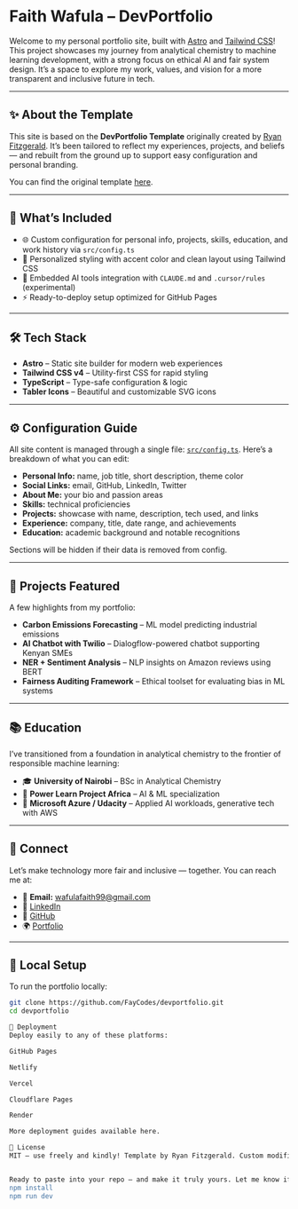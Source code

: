 # Faith Wafula – DevPortfolio

Welcome to my personal portfolio site, built with [Astro](https://astro.build/) and [Tailwind CSS](https://tailwindcss.com/)! This project showcases my journey from analytical chemistry to machine learning development, with a strong focus on ethical AI and fair system design. It’s a space to explore my work, values, and vision for a more transparent and inclusive future in tech.

---

## ✨ About the Template

This site is based on the **DevPortfolio Template** originally created by [Ryan Fitzgerald](https://x.com/rfitzio). It’s been tailored to reflect my experiences, projects, and beliefs — and rebuilt from the ground up to support easy configuration and personal branding.

You can find the original template [here](https://ryanfitzgerald.github.io/devportfolio/).

---

## 💼 What’s Included

- 🌐 Custom configuration for personal info, projects, skills, education, and work history via `src/config.ts`
- 🎨 Personalized styling with accent color and clean layout using Tailwind CSS
- 🧠 Embedded AI tools integration with `CLAUDE.md` and `.cursor/rules` (experimental)
- ⚡ Ready-to-deploy setup optimized for GitHub Pages

---

## 🛠️ Tech Stack

- **Astro** – Static site builder for modern web experiences  
- **Tailwind CSS v4** – Utility-first CSS for rapid styling  
- **TypeScript** – Type-safe configuration & logic  
- **Tabler Icons** – Beautiful and customizable SVG icons

---

## ⚙️ Configuration Guide

All site content is managed through a single file: [`src/config.ts`](src/config.ts). Here’s a breakdown of what you can edit:

- **Personal Info:** name, job title, short description, theme color  
- **Social Links:** email, GitHub, LinkedIn, Twitter  
- **About Me:** your bio and passion areas  
- **Skills:** technical proficiencies  
- **Projects:** showcase with name, description, tech used, and links  
- **Experience:** company, title, date range, and achievements  
- **Education:** academic background and notable recognitions  

Sections will be hidden if their data is removed from config.

---

## 🚀 Projects Featured

A few highlights from my portfolio:
- **Carbon Emissions Forecasting** – ML model predicting industrial emissions
- **AI Chatbot with Twilio** – Dialogflow-powered chatbot supporting Kenyan SMEs
- **NER + Sentiment Analysis** – NLP insights on Amazon reviews using BERT
- **Fairness Auditing Framework** – Ethical toolset for evaluating bias in ML systems

---

## 📚 Education

I’ve transitioned from a foundation in analytical chemistry to the frontier of responsible machine learning:

- 🎓 **University of Nairobi** – BSc in Analytical Chemistry  
- 🧠 **Power Learn Project Africa** – AI & ML specialization  
- 🧪 **Microsoft Azure / Udacity** – Applied AI workloads, generative tech with AWS

---

## 💌 Connect

Let’s make technology more fair and inclusive — together. You can reach me at:

- 📧 **Email:** wafulafaith99@gmail.com  
- 💼 [LinkedIn](https://linkedin.com/in/faith-b-wafula)  
- 🧠 [GitHub](https://github.com/FayCodes)  
- 🌍 [Portfolio](https://faycodes.github.io)

---

## 🧪 Local Setup

To run the portfolio locally:

```bash
git clone https://github.com/FayCodes/devportfolio.git
cd devportfolio

🚢 Deployment
Deploy easily to any of these platforms:

GitHub Pages

Netlify

Vercel

Cloudflare Pages

Render

More deployment guides available here.

📄 License
MIT – use freely and kindly! Template by Ryan Fitzgerald. Custom modifications and content by Faith Wafula.


Ready to paste into your repo — and make it truly yours. Let me know if you'd like to add badges, analytics, or a contributor section next!
npm install
npm run dev
